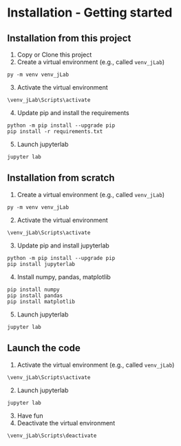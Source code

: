 # Installation - Getting started

## Installation from this project
1. Copy or Clone this project
2. Create a virtual environment (e.g., called `venv_jLab`)
```
py -m venv venv_jLab
```
3. Activate the virtual environment
```
\venv_jLab\Scripts\activate
```
4. Update pip and install the requirements
```
python -m pip install --upgrade pip
pip install -r requirements.txt
```
5. Launch jupyterlab
```
jupyter lab
```

## Installation from scratch
1. Create a virtual environment (e.g., called `venv_jLab`)
```
py -m venv venv_jLab
```

2. Activate the virtual environment 
```
\venv_jLab\Scripts\activate
```
3. Update pip and install jupyterlab
```
python -m pip install --upgrade pip
pip install jupyterlab
```
4. Install numpy, pandas, matplotlib

```
pip install numpy
pip install pandas
pip install matplotlib
```
5. Launch jupyterlab
```
jupyter lab
```

## Launch the code
1. Activate the virtual environment (e.g., called `venv_jLab`)
```
\venv_jLab\Scripts\activate
```
2. Launch jupyterlab
```
jupyter lab
```
3. Have fun
4. Deactivate the virtual environment
```
\venv_jLab\Scripts\deactivate
```



